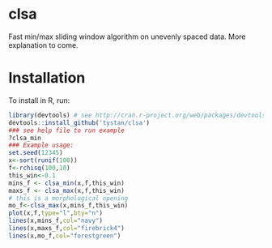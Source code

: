 # clsa
Fast min/max sliding window algorithm on unevenly spaced data. More explanation to come.

# Installation
To install in R, run:
```R
library(devtools) # see http://cran.r-project.org/web/packages/devtools/README.html
devtools::install_github('tystan/clsa')
### see help file to run example
?clsa_min
### Example usage:
set.seed(12345)
x<-sort(runif(100))
f<-rchisq(100,10)
this_win<-0.1
mins_f <- clsa_min(x,f,this_win)
maxs_f <- clsa_max(x,f,this_win)
# this is a morphological opening
mo_f<-clsa_max(x,mins_f,this_win)
plot(x,f,type="l",bty="n")
lines(x,mins_f,col="navy")
lines(x,maxs_f,col="firebrick4")
lines(x,mo_f,col="forestgreen")
```
